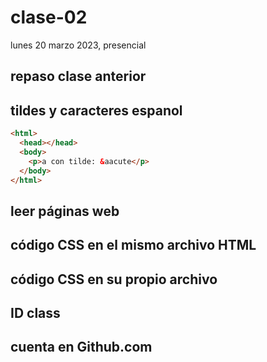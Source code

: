 # clase-02

lunes 20 marzo 2023, presencial

## repaso clase anterior

## tildes y caracteres espanol

```html
<html>
  <head></head>
  <body>
    <p>a con tilde: &aacute</p>
  </body>
</html>
```

## leer páginas web

## código CSS en el mismo archivo HTML

## código CSS en su propio archivo

## ID class

## cuenta en Github.com
